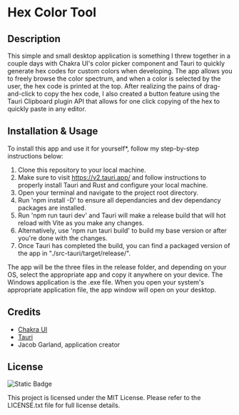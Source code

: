 # Hex Color Tool

## Description

This simple and small desktop application is something I threw together in a couple days with Chakra UI's color picker component and Tauri
to quickly generate hex codes for custom colors when developing. The app allows you to freely browse the color spectrum, and when a color
is selected by the user, the hex code is printed at the top. After realizing the pains of drag-and-click to copy the hex code, I also
created a button feature using the Tauri Clipboard plugin API that allows for one click copying of the hex to quickly paste in any editor.

## Installation & Usage

To install this app and use it for yourself*, follow my step-by-step instructions below:

1. Clone this repository to your local machine.
2. Make sure to visit https://v2.tauri.app/ and follow instructions to properly install Tauri and Rust and configure your local machine.
3. Open your terminal and navigate to the project root directory.
4. Run 'npm install -D' to ensure all dependancies and dev dependancy packages are installed.
5. Run 'npm run tauri dev' and Tauri will make a release build that will hot reload with Vite as you make any changes.
6. Alternatively, use 'npm run tauri build' to build my base version or after you're done with the changes.
7. Once Tauri has completed the build, you can find a packaged version of the app in "./src-tauri/target/release/".

The app will be the three files in the release folder, and depending on your OS, select the appropriate app and copy it anywhere on your device.
The Windows application is the .exe file. When you open your system's appropriate application file, the app window will open on your desktop.

## Credits

- [Chakra UI](https://chakra-ui.com/)
- [Tauri](https://v2.tauri.app/)
- Jacob Garland, application creator

## License

![Static Badge](https://img.shields.io/badge/License-MIT-blue)

This project is licensed under the MIT License. Please refer to the LICENSE.txt file for full license details.
